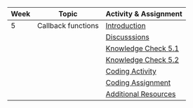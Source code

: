 | Week | Topic                                        | Activity & Assignment          |
|------|----------------------------------------------|--------------------------------|
| 5    | Callback functions                           | [Introduction](./Introduction%20_%20Instructions.pdf)                   |
|      |                                              | [Discusssions](https://classroom.google.com/w/NjE2MjExMTIzMTI1/tc/NTI0MzI2NjMzNzIw)                   |
|      |                                              | [Knowledge Check 5.1]()            |
|      |                                              | [Knowledge Check 5.2]()            |
|      |                                              | [Coding Activity]()                |
|      |                                              | [Coding Assignment]()                |
|      |                                              | [Additional Resources](./Additional%20Resources.pdf)           |
